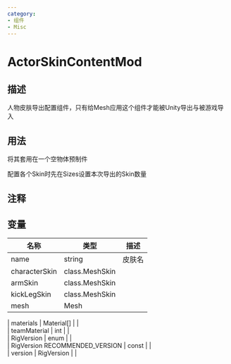 ```yaml
---
category: 
- 组件
- Misc
---
```

# ActorSkinContentMod
## 描述

人物皮肤导出配置组件，只有给Mesh应用这个组件才能被Unity导出与被游戏导入

## 用法

将其套用在一个空物体预制件

配置各个Skin时先在Sizes设置本次导出的Skin数量

## 注释

## 变量
| 名称 | 类型 | 描述 |
| ----------- | ----------- | ----------- |
| name  | string | 皮肤名 |  
| characterSkin | class.MeshSkin |  |  
| armSkin | class.MeshSkin |  |  
| kickLegSkin | class.MeshSkin |  |  
| mesh | Mesh |  |  

| materials | Material[] |  |  
| teamMaterial  | int |  |  
| RigVersion | enum |  |  
| RigVersion RECOMMENDED_VERSION  | const |  |  
| version  | RigVersion |  |  